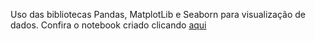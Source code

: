 Uso das bibliotecas Pandas, MatplotLib e Seaborn para visualização de dados. Confira o notebook criado clicando [aqui](https://nbviewer.org/github/ViniciusBardelin/data-visualization-python/blob/main/DataVisualization.ipynb)
